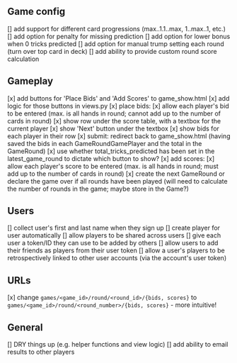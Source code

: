 ## Game config
[] add support for different card progressions (max..1.1..max, 1..max..1, etc.)
[] add option for penalty for missing prediction
[] add option for lower bonus when 0 tricks predicted
[] add option for manual trump setting each round (turn over top card in deck)
[] add ability to provide custom round score calculation

## Gameplay

[x] add buttons for 'Place Bids' and 'Add Scores' to game_show.html
[x] add logic for those buttons in views.py
  [x] place bids:
    [x] allow each player's bid to be entered (max. is all hands in round; cannot add up to
      the number of cards in round)
      [x] show row under the score table, with a textbox for the current player
      [x] show 'Next' button under the textbox
      [x] show bids for each player in their row
    [x] submit: redirect back to game_show.html (having saved the bids in each
      GameRoundGamePlayer and the total in the GameRound)
    [x] use whether total_tricks_predicted has been set in the latest_game_round to dictate
      which button to show?
  [x] add scores:
    [x] allow each player's score to be entered (max. is all hands in round; must add up to
      the number of cards in round)
    [x] create the next GameRound or declare the game over if all rounds have been played
      (will need to calculate the number of rounds in the game; maybe store in the Game?)

## Users
[] collect user's first and last name when they sign up
  [] create player for user automatically
[] allow players to be shared across users
  [] give each user a token/ID they can use to be added by others
  [] allow users to add their friends as players from their user token
  [] allow a user's players to be retrospectively linked to other user accounts (via the account's user token)

## URLs
[x] change `games/<game_id>/round/<round_id>/{bids, scores}` to `games/<game_id>/round/<round_number>/{bids, scores}` - more intuitive!

## General
[] DRY things up (e.g. helper functions and view logic)
[] add ability to email results to other players
